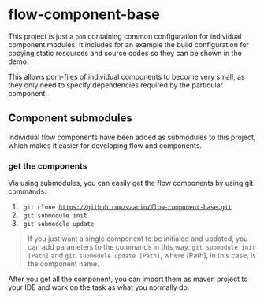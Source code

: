 # flow-component-base

This project is just a `pom` containing common configuration for individual component modules. It includes for an example the build configuration for copying static resources and source codes so they can be shown in the demo.

This allows pom-files of individual components to become very small, as they only need to specify dependencies required by the particular component.

## Component submodules
Individual flow components have been added as submodules to this project, which makes it easier for developing  flow and components.

### get the components
Via using submodules, you can easily get the flow components by using git commands:

1. <code> git clone  https://github.com/vaadin/flow-component-base.git</code>
2. <code> git submodule init</code>
3. <code> git submodele update</code>


>If you just want a single component to be initialed and updated, you can add parameters to the commands in this way: `git submodule init [Path]` and `git submodule update [Path]`, where [Path], in this case, is the component name.

After you get all the component, you can import them as maven project to your IDE and work on the task as what you normally do.
